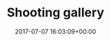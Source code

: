 ---
title:		"Shooting gallery"
type:		"photos"
mediatype:		"upload"
location:		"Margretetorp, Sweden"
description:		"What looks like a firing range still in use near Margretetorp, Sweden."
date:		"2017-07-07 16:03:09+00:00"
album:		"experimental"
filename:		"shooting-gallery.md"
series:		"cycle-tour"
cl_public_id:		"experimental/shooting-gallery"
cl_version:		1520287850
format:		"tiff"
bytes:		3775404
width:		2560
height:		1440
colours:
- "#EFEFEF"
- "#7F7F7F"
- "#343434"
exposure_mode:		"Auto"
program:		"Aperture-priority AE"
aperture:		"8.0"
focal_length:		"16.0 mm"
iso:		"200"
shutter_speed:		"1/30"
metering:		"Spot"
flash:		"Off, Did not fire"
white_balance:		"Custom"
colour_temp:		"4300"
has_crop:		"false"
orientation:		"Horizontal (normal)"
camera_model:		"NIKON D800"
lens_info:		"16mm f/2.8"
artist:		"No artist info"
x_resolution:		"300"
y_resolution:		"300"
---